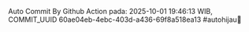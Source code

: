Auto Commit By Github Action pada: 2025-10-01 19:46:13 WIB, COMMIT_UUID 60ae04eb-4ebc-403d-a436-69f8a518ea13 #autohijau🗿
